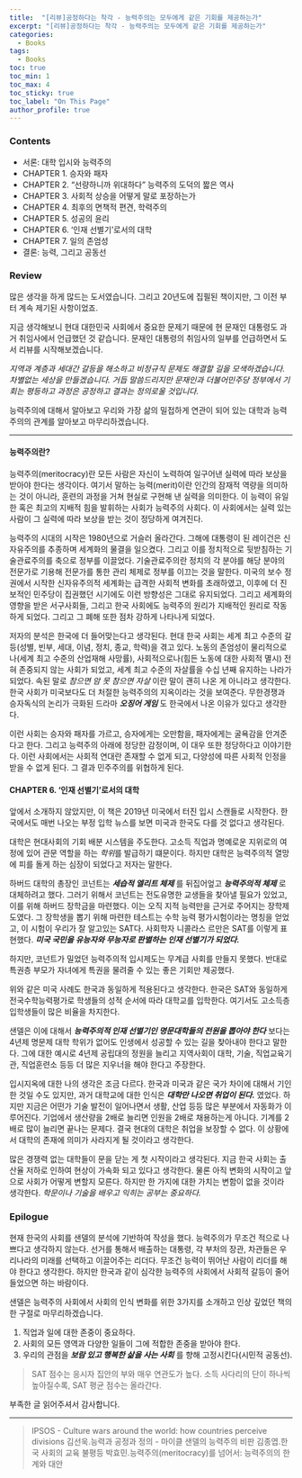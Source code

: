 ```yaml
---
title:  "[리뷰]공정하다는 착각 - 능력주의는 모두에게 같은 기회를 제공하는가"
excerpt: "[리뷰]공정하다는 착각 - 능력주의는 모두에게 같은 기회를 제공하는가"
categories:
  - Books
tags:
  - Books
toc: true
toc_min: 1
toc_max: 4
toc_sticky: true
toc_label: "On This Page"
author_profile: true
---
```


### Contents

* 서론: 대학 입시와 능력주의
* CHAPTER 1. 승자와 패자
* CHAPTER 2. “선량하니까 위대하다” 능력주의 도덕의 짧은 역사
* CHAPTER 3. 사회적 상승을 어떻게 말로 포장하는가
* CHAPTER 4. 최후의 면책적 편견, 학력주의
* CHAPTER 5. 성공의 윤리
* CHAPTER 6. ‘인재 선별기’로서의 대학
* CHAPTER 7. 일의 존엄성
* 결론: 능력, 그리고 공동선

### Review

많은 생각을 하게 많드는 도서였습니다. 그리고 20년도에 집필된 책이지만, 그 이전 부터 계속 제기된 사항이었죠. 

지금 생각해보니 현대 대한민국 사회에서 중요한 문제기 때문에 현 문재인 대통령도 과거 취임사에서 언급했던 것 같습니다. 문재인 대통령의 취임사의 일부를 언급하면서 도서 리뷰를 시작해보겠습니다.

*지역과 계층과 세대간 갈등을 해소하고 비정규직 문제도 해결할 길을 모색하겠습니다. 차별없는 세상을 만들겠습니다. 거듭 말씀드리지만 문재인과 더불어민주당 정부에서 기회는 평등하고 과정은 공정하고 결과는 정의로울 것입니다.*

능력주의에 대해서 알아보고 우리와 가장 삶의 밀접하게 연관이 되어 있는 대학과 능력주의의 관계를 알아보고 마무리하겠습니다.

---

#### 능력주의란?

능력주의(meritocracy)란 모든 사람은 자신이 노력하여 일구어낸 실력에 따라 보상을 받아야 한다는 생각이다. 여기서 말하는 능력(merit)이란 인간의 잠재적 역량을 의미하는 것이 아니라, 훈련의 과정을 거쳐 현실로 구현해 낸 실력을 의미한다. 이 능력이 유일한 혹은 최고의 지배적 힘을 발휘하는 사회가 능력주의 사회다. 이 사회에서는 실력 있는 사람이 그 실력에 따라 보상을 받는 것이 정당하게 여겨진다.

능력주의 시대의 시작은 1980년으로 거슬러 올라간다. 그해에 대통령이 된 레이건은 신자유주의를 추종하며 세계화의 물결을 일으켰다. 그리고 이를 정치적으로 뒷받침하는 기술관료주의를 축으로 정부를 이끌었다. 기술관료주의란 정치의 각 분야를 해당 분야의 전문가로 기용해 전문가를 통한 관리 체제로 정부를 이끄는 것을 말한다. 미국의 보수 정권에서 시작한 신자유주의적 세계화는 급격한 사회적 변화를 초래하였고, 이후에 더 진보적인 민주당이 집권했던 시기에도 이런 방향성은 그대로 유지되었다. 그리고 세계화의 영향을 받은 서구사회들, 그리고 한국 사회에도 능력주의 원리가 지배적인 원리로 작동하게 되었다. 그리고 그 폐해 또한 점차 강하게 나타나게 되었다.

저자의 분석은 한국에 더 들어맞는다고 생각된다. 현대 한국 사회는 세계 최고 수준의 갈등(성별, 빈부, 세대, 이념, 정치, 종교, 학력)을 겪고 있다. 노동의 존엄성이 물리적으로나(세계 최고 수준의 산업재해 사망률), 사회적으로나(힘든 노동에 대한 사회적 멸시) 전혀 존중되지 않는 사회가 되었고, 세계 최고 수준의 자살률을 수십 년째 유지하는 나라가 되었다. 속된 말로 *참으면 암 못 참으면 자살* 이란 말이 괜히 나온 게 아니라고 생각한다. 한국 사회가 미국보다도 더 처절한 능력주의의 지옥이라는 것을 보여준다. 무한경쟁과 승자독식의 논리가 극화된 드라마 ***오징어 게임*** 도 한국에서 나온 이유가 있다고 생각한다.

이런 사회는 승자와 패자를 가르고, 승자에게는 오만함을, 패자에게는 굴욕감을 안겨준다고 한다. 그리고 능력주의 아래에 정당한 감정이며, 이 대우 또한 정당하다고 이야기한다. 이런 사회에서는 사회적 연대란 존재할 수 없게 되고, 다양성에 따른 사회적 인정을 받을 수 없게 된다. 그 결과 민주주의를 위협하게 된다. 

#### CHAPTER 6. ‘인재 선별기’로서의 대학

앞에서 소개하지 않았지만, 이 책은 2019년 미국에서 터진 입시 스캔들로 시작한다. 한국에서도 매번 나오는 부정 입학 뉴스를 보면 미국과 한국도 다를 것 없다고 생각된다.

대학은 현대사회의 기회 배분 시스템을 주도한다. 고소득 직업과 명예로운 지위로의 여정에 있어 관문 역할을 하는 *학위*를 발급하기 떄문이다. 하지만 대학은 능력주의적 열망에 피를 돌게 하는 심장이 되었다고 저자는 말한다.

하버드 대학의 총장인 코넌트는 ***세습적 엘리트 체제*** 를 뒤집어엎고 ***능력주의적 체제*** 로 대체하려고 했다. 그러기 위해서 코넌트는 전도유명한 교생들을 찾아낼 필요가 있었고, 이를 위해 하버드 장학금을 마련했다. 이는 오직 지적 능력만을 근거로 주어지는 장학제도였다. 그 장학생을 뽑기 위해 마련한 테스트는 수학 능력 평가시험이라는 명칭을 얻었고, 이 시험이 우리가 잘 알고있는 SAT다. 사회학자 니콜라스 르만은 SAT를 이렇게 표현했다. ***미국 국민을 유능자와 무능자로 판별하는 인재 선별기가 되었다.***

하지만, 코넌트가 밀었던 능력주의적 입시제도는 무계급 사회를 만들지 못했다. 반대로 특권층 부모가 자녀에게 특권을 물려줄 수 있는 좋은 기회만 제공했다.

위와 같은 미국 사례도 한국과 동일하게 적용된다고 생각한다. 한국은 SAT와 동일하게 전국수학능력평가로 학생들의 성적 순서에 따라 대학교를 입학한다. 여기서도 고소득층 입학생들이 많은 비율을 차지한다.

샌델은 이에 대해서 ***능력주의적 인재 선별기인 명문대학들의 전원을 뽑아야 한다*** 보다는 4년제 명문제 대학 학위가 없어도 인생에서 성공할 수 있는 길을 찾아내야 한다고 말한다. 그에 대한 예시로 4년제 공립대의 정원을 늘리고 지역사회이 대학, 기술, 직업교육기관, 직업훈련소 등등 더 많은 지우너을 해야 한다고 주장한다.

입시지옥에 대한 나의 생각은 조금 다르다. 한국과 미국과 같은 국가 차이에 대해서 기인한 것일 수도 있지만, 과거 대학교에 대한 인식은 ***대학만 나오면 취업이 된다.*** 였었다. 하지만 지금은 어떤가 기술 발전이 일어나면서 생활, 산업 등등 많은 부분에서 자동화가 이루어진다. 기업에서 생산량을 2배로 늘리면 인원을 2배로 채용하는게 아니다. 기계를 2배로 많이 늘리면 끝나는 문제다. 결국 현대의 대학은 취업을 보장할 수 없다. 이 상황에서 대학의 존재에 의미가 사라지게 될 것이라고 생각한다.

많은 경쟁력 없는 대학들이 문을 닫는 게 첫 시작이라고 생각된다. 지금 한국 사회는 출산율 저하로 인하여 현상이 가속화 되고 있다고 생각한다. 물론 아직 변화의 시작이고 앞으로 사회가 어떻게 변할지 모른다. 하지만 한 가지에 대한 가치는 변함이 없을 것이라 생각한다. *학문이나 기술을 배우고 익히는 공부는 중요하다.*

### Epilogue

현재 한국의 사회를 샌델의 분석에 기반하여 작성을 했다. 능력주의가 무조건 적으로 나쁘다고 생각하지 않는다. 선거를 통해서 배출하는 대통령, 각 부처의 장관, 차관들은 우리나라의 미래를 선택하고 이끌어주는 리더다. 무조건 능력이 뛰어난 사람이 리더를 해야 한다고 생각한다. 하지만 한국과 같이 심각한 능력주의 사회에서 사회적 갈등이 줄어들었으면 하는 바람이다.

샌델은 능력주의 사회에서 사회의 인식 변화를 위한 3가지를 소개하고 인상 깊었던 책의 한 구절로 마무리하겠습니다.

1. 직업과 일에 대한 존중이 중요하다.
2. 사회의 모든 영역과 다양한 일들이 그에 적합한 존중을 받아야 한다.
3. 우리의 관점을 ***보람 있고 행복한 삶을 사는 사회*** 를 향해 고정시킨다(시민적 공동선).

> SAT 점수는 응시자 집안의 부와 매우 연관도가 높다. 소득 사다리의 단이 하나씩 높아질수록, SAT 평균 점수는 올라간다.

부족한 글 읽어주셔서 감사합니다.

---

> IPSOS - Culture wars around the world: how countries perceive divisions
> 김선욱.능력과 공정과 정의 - 마이클 샌델의 능력주의 비판
> 김종엽.한국 사회의 교육 불평등
> 박효민.능력주의(meritocracy)를 넘어서: 능력주의의 한계와 대안